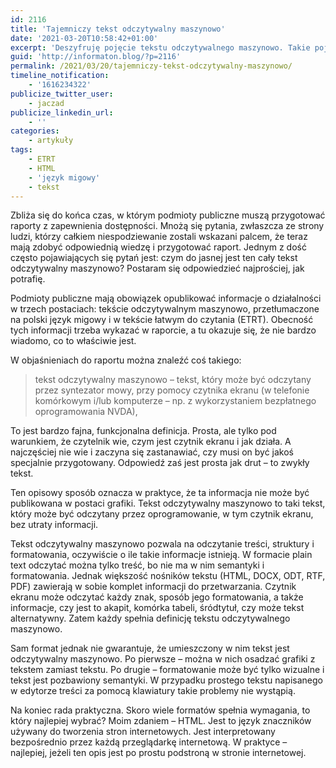 ```yaml
---
id: 2116
title: 'Tajemniczy tekst odczytywalny maszynowo'
date: '2021-03-20T10:58:42+01:00'
excerpt: 'Deszyfruję pojęcie tekstu odczytywalnego maszynowo. Takie pojęcie wprowadziła ustawa o zapewnieniu dostępności i rodzi ono konfuzję.'
guid: 'http://informaton.blog/?p=2116'
permalink: /2021/03/20/tajemniczy-tekst-odczytywalny-maszynowo/
timeline_notification:
    - '1616234322'
publicize_twitter_user:
    - jaczad
publicize_linkedin_url:
    - ''
categories:
    - artykuły
tags:
    - ETRT
    - HTML
    - 'język migowy'
    - tekst
---
```


Zbliża się do końca czas, w którym podmioty publiczne muszą przygotować raporty z zapewnienia dostępności. Mnożą się pytania, zwłaszcza ze strony ludzi, którzy całkiem niespodziewanie zostali wskazani palcem, że teraz mają zdobyć odpowiednią wiedzę i przygotować raport. Jednym z dość często pojawiających się pytań jest: czym do jasnej jest ten cały tekst odczytywalny maszynowo? Postaram się odpowiedzieć najprościej, jak potrafię.

Podmioty publiczne mają obowiązek opublikować informacje o działalności w trzech postaciach: tekście odczytywalnym maszynowo, przetłumaczone na polski język migowy i w tekście łatwym do czytania (ETRT). Obecność tych informacji trzeba wykazać w raporcie, a tu okazuje się, że nie bardzo wiadomo, co to właściwie jest.

W objaśnieniach do raportu można znaleźć coś takiego:

> tekst odczytywalny maszynowo – tekst, który może być odczytany przez syntezator mowy, przy pomocy czytnika ekranu (w telefonie komórkowym i/lub komputerze – np. z wykorzystaniem bezpłatnego oprogramowania NVDA),

To jest bardzo fajna, funkcjonalna definicja. Prosta, ale tylko pod warunkiem, że czytelnik wie, czym jest czytnik ekranu i jak działa. A najczęściej nie wie i zaczyna się zastanawiać, czy musi on być jakoś specjalnie przygotowany. Odpowiedź zaś jest prosta jak drut – to zwykły tekst.

Ten opisowy sposób oznacza w praktyce, że ta informacja nie może być publikowana w postaci grafiki. Tekst odczytywalny maszynowo to taki tekst, który może być odczytany przez oprogramowanie, w tym czytnik ekranu, bez utraty informacji.

Tekst odczytywalny maszynowo pozwala na odczytanie treści, struktury i formatowania, oczywiście o ile takie informacje istnieją. W formacie plain text odczytać można tylko treść, bo nie ma w nim semantyki i formatowania. Jednak większość nośników tekstu (HTML, DOCX, ODT, RTF, PDF) zawierają w sobie komplet informacji do przetwarzania. Czytnik ekranu może odczytać każdy znak, sposób jego formatowania, a także informacje, czy jest to akapit, komórka tabeli, śródtytuł, czy może tekst alternatywny. Zatem każdy spełnia definicję tekstu odczytywalnego maszynowo.

Sam format jednak nie gwarantuje, że umieszczony w nim tekst jest odczytywalny maszynowo. Po pierwsze – można w nich osadzać grafiki z tekstem zamiast tekstu. Po drugie – formatowanie może być tylko wizualne i tekst jest pozbawiony semantyki. W przypadku prostego tekstu napisanego w edytorze treści za pomocą klawiatury takie problemy nie wystąpią.

Na koniec rada praktyczna. Skoro wiele formatów spełnia wymagania, to który najlepiej wybrać? Moim zdaniem – HTML. Jest to język znaczników używany do tworzenia stron internetowych. Jest interpretowany bezpośrednio przez każdą przeglądarkę internetową. W praktyce – najlepiej, jeżeli ten opis jest po prostu podstroną w stronie internetowej.
